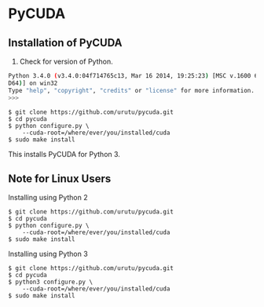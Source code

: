 PyCUDA
======

Installation of PyCUDA
-----------------------

1. Check for version of Python.

```bash
Python 3.4.0 (v3.4.0:04f714765c13, Mar 16 2014, 19:25:23) [MSC v.1600 64 bit (AM
D64)] on win32
Type "help", "copyright", "credits" or "license" for more information.
>>>
```

```shell
$ git clone https://github.com/urutu/pycuda.git
$ cd pycuda
$ python configure.py \
    --cuda-root=/where/ever/you/installed/cuda
$ sudo make install
```
This installs PyCUDA for Python 3.

Note for Linux Users
--------------

Installing using Python 2
```shell
$ git clone https://github.com/urutu/pycuda.git
$ cd pycuda
$ python configure.py \
    --cuda-root=/where/ever/you/installed/cuda
$ sudo make install
```

Installing using Python 3
```shell
$ git clone https://github.com/urutu/pycuda.git
$ cd pycuda
$ python3 configure.py \
    --cuda-root=/where/ever/you/installed/cuda
$ sudo make install
```
